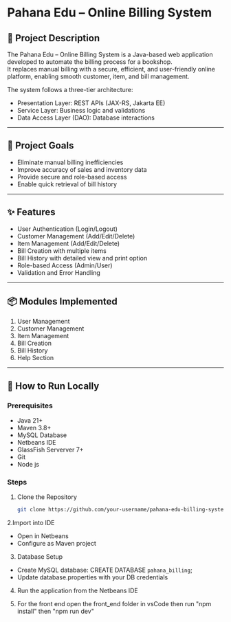 # Pahana Edu – Online Billing System

## 📄 Project Description
The Pahana Edu – Online Billing System is a Java-based web application developed to automate the billing process for a bookshop.  
It replaces manual billing with a secure, efficient, and user-friendly online platform, enabling smooth customer, item, and bill management.

The system follows a three-tier architecture:
- Presentation Layer: REST APIs (JAX-RS, Jakarta EE)
- Service Layer: Business logic and validations
- Data Access Layer (DAO): Database interactions

---

## 🎯 Project Goals
- Eliminate manual billing inefficiencies
- Improve accuracy of sales and inventory data
- Provide secure and role-based access
- Enable quick retrieval of bill history
  
---

## ✨ Features
- User Authentication (Login/Logout)
- Customer Management (Add/Edit/Delete)
- Item Management (Add/Edit/Delete)
- Bill Creation with multiple items
- Bill History with detailed view and print option
- Role-based Access (Admin/User)
- Validation and Error Handling

---

## 📦 Modules Implemented
1. User Management
2. Customer Management
3. Item Management
4. Bill Creation
5. Bill History
6. Help Section

---

## 🚀 How to Run Locally

### Prerequisites
- Java 21+
- Maven 3.8+
- MySQL Database
- Netbeans IDE
- GlassFish Serverver 7+
- Git
- Node js

### Steps
1. Clone the Repository
   ```bash
   git clone https://github.com/your-username/pahana-edu-billing-system.git
   
2.Import into IDE
 - Open in Netbeans
 - Configure as Maven project
   
3. Database Setup
 - Create MySQL database: CREATE DATABASE `pahana_billing`;
 - Update database.properties with your DB credentials

4. Run the application from the Netbeans IDE
   
5. For the front end open the front_end folder in vsCode then run "npm install" then "npm run dev"
